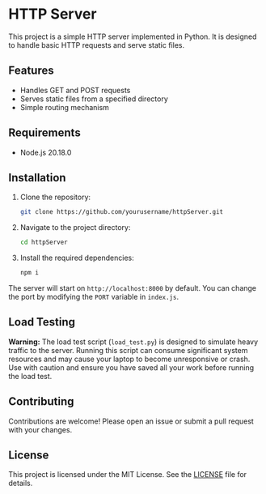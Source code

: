 # HTTP Server

This project is a simple HTTP server implemented in Python. It is designed to handle basic HTTP requests and serve static files.

## Features

- Handles GET and POST requests
- Serves static files from a specified directory
- Simple routing mechanism

## Requirements

- Node.js 20.18.0

## Installation

1. Clone the repository:
   ```sh
   git clone https://github.com/yourusername/httpServer.git
   ```
2. Navigate to the project directory:
   ```sh
   cd httpServer
   ```
3. Install the required dependencies:
   ```sh
   npm i
   ```

The server will start on `http://localhost:8000` by default. You can change the port by modifying the `PORT` variable in `index.js`.

## Load Testing

**Warning:** The load test script (`load_test.py`) is designed to simulate heavy traffic to the server. Running this script can consume significant system resources and may cause your laptop to become unresponsive or crash. Use with caution and ensure you have saved all your work before running the load test.

## Contributing

Contributions are welcome! Please open an issue or submit a pull request with your changes.

## License

This project is licensed under the MIT License. See the [LICENSE](LICENSE) file for details.
